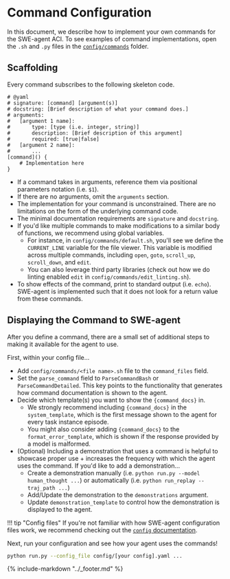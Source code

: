 # Command Configuration
In this document, we describe how to implement your own commands for the SWE-agent ACI.
To see examples of command implementations, open the `.sh` and `.py` files in the
[`config/commands`](https://github.com/princeton-nlp/SWE-agent/tree/main/config/commands) folder.

## Scaffolding

Every command subscribes to the following skeleton code.

```shell
# @yaml
# signature: [command] [argument(s)]
# docstring: [Brief description of what your command does.]
# arguments:
#   [argument 1 name]:
#       type: [type (i.e. integer, string)]
#       description: [Brief description of this argument]
#       required: [true|false]
#   [argument 2 name]:
#       ...
[command]() {
    # Implementation here
}
```

* If a command takes in arguments, reference them via positional parameters notation (i.e. `$1`).
* If there are no arguments, omit the `arguments` section.
* The implementation for your command is unconstrained. There are no limitations on the form of the underlying command code.
* The minimal documentation requirements are `signature` and `docstring`.
* If you'd like multiple commands to make modifications to a similar body of functions, we recommend using global variables.
    * For instance, in `config/commands/default.sh`, you'll see we define the `CURRENT_LINE` variable for the file viewer. This variable is modified across multiple commands, including `open`, `goto`, `scroll_up`, `scroll_down`, and `edit`.
    * You can also leverage third party libraries (check out how we do linting enabled `edit` in `config/commands/edit_linting.sh`).
* To show effects of the command, print to standard output (i.e. `echo`). SWE-agent is implemented such that it does not look for a return value from these commands.

## Displaying the Command to SWE-agent
After you define a command, there are a small set of additional steps to making it available for the agent to use.

First, within your config file...

* Add `config/commands/<file name>.sh` file to the `command_files` field.
* Set the `parse_command` field to `ParseCommandBash` or `ParseCommandDetailed`. This key points to the functionality that generates how command documentation is shown to the agent.
* Decide which template(s) you want to show the `{command_docs}` in.
    * We strongly recommend including `{command_docs}` in the `system_template`, which is the first message shown to the agent for every task instance episode.
    * You might also consider adding `{command_docs}` to the `format_error_template`, which is shown if the response provided by a model is malformed.
* (Optional) Including a demonstration that uses a command is helpful to showcase proper use + increases the frequency with which the agent uses the command. If you'd like to add a demonstration...
    * Create a demonstration manually (i.e. `python run.py --model human_thought ...`) or automatically (i.e. `python run_replay --traj_path ...`)
    * Add/Update the demonstration to the `demonstrations` argument.
    * Update `demonstration_template` to control how the demonstration is displayed to the agent.

!!! tip "Config files"
    If you're not familiar with how SWE-agent configuration files work, we recommend checking out the [`config` documentation](config.md).

Next, run your configuration and see how your agent uses the commands!
```bash
python run.py --config_file config/[your config].yaml ...
```

{% include-markdown "../_footer.md" %}